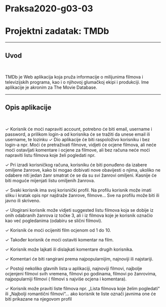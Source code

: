 # Praksa2020-g03-03
<h1>Projektni zadatak: TMDb</h1>
<hr>
<h2>Uvod</h2>
<br>
<p>
TMDb je Web aplikacija koja pruža informacije o milijunima filmova i televizijskih programa, kao i o njihovoj glumačkoj ekipi i produkciji. Ime aplikacije je akronim za The Movie Database. 
</p>
<hr>
<h2>Opis aplikacije</h2>
<br>
<p>✓	Korisnik će moći napraviti account, potrebno će biti email, username i password, a prilikom login-a od korisnika će se tražiti da unese email ili username, te lozinku 
✓	Dio aplikacije će biti raspoloživo korisniku i bez login-a npr. Moći će pretraživati filmove, vidjeti će ocjene filmova, ali neće moći ostavljati komentare i ocjene za filmove, ali bez računa neće moći napraviti listu filmova koje želi pogledati npr. </p>
<p>✓	Pri izradi korisničkog računa, korisniku će biti ponuđeno da izabere omiljene žanrove, kako bi mogao dobivati nove obavijesti o njima, ukoliko ne odabere niti jedan žanr smatrat će se da su svi žanrovi omiljeni. Kasnije će biti moguće mijenjati listu omiljenih žanrova. </p>
<p>✓	Svaki korisnik ima svoj korisnički profil. Na profilu korisnik može imati sliku i kratak opis npr najdraže žanrove, filmove… Sve na profilu može biti ili javno ili skriveno.</p> 
<p>✓	Ulogirani korisnik može vidjeti suggested listu filmova koja se dobije iz onih odabranih žanrova iz točke 3, ali i iz filmova koje je korisnik označio kao već pogledanima (odabiru se slični filmovi). </p>
<p>✓	Korisnik će moći ocijeniti film ocjenom od 1 do 10. </p>
<p>✓	Također korisnik će moći ostaviti komentar na film. </p>
<p>✓	Korisnik može lajkati ili dislajkati komentare drugih korisnika. </p>
<p>✓	Komentari će biti rangirani prema najpopularnijim, najnoviji ili najstariji. </p>
<p>✓	Postoji nekoliko glavnih lista u aplikaciji, najnoviji filmovi, najbolje ocjenjeni filmovi svih vremena, filmovi po godinama, filmovi po žanrovima, najpopularniji filmovi ( filmovi s najviše ocjena i komentara). </p> 
<p>✓	Korisnik može praviti liste filmova npr. „Lista filmova koje želim pogledati“ ili  „Najbolji romantični filmovi“… ako korisnik te liste označi javnima one će biti prikazane na njegovom profil </p>

